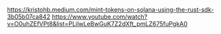 https://kristohb.medium.com/mint-tokens-on-solana-using-the-rust-sdk-3b05b07ca842
https://www.youtube.com/watch?v=O0uhZEfVPt8&list=PLilwLeBwGuK7Z2dXft_pmLZ675fuPgkA0
